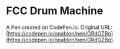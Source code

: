 # FCC Drum Machine

A Pen created on CodePen.io. Original URL: [https://codepen.io/opablon/pen/GRdGZBg](https://codepen.io/opablon/pen/GRdGZBg).


